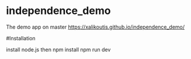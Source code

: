 # independence_demo

The demo app on master https://xalikoutis.github.io/independence_demo/

#Installation

install node.js then
npm install
npm run dev

